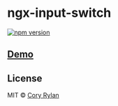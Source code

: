 # ngx-input-switch

[![npm version](https://badge.fury.io/js/ngx-input-tag.svg)](https://badge.fury.io/js/ngx-input-tag)

## [Demo]()

## License

MIT © [Cory Rylan](https://coryrylan.com)